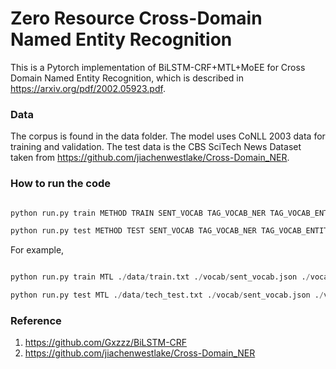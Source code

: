 # Zero Resource Cross-Domain Named Entity Recognition

This is a Pytorch implementation of BiLSTM-CRF+MTL+MoEE for Cross Domain Named Entity Recognition, which is described in https://arxiv.org/pdf/2002.05923.pdf.

### Data

The corpus is found in the data folder. The model uses CoNLL 2003 data for training and validation. The test data is the CBS SciTech News Dataset taken from https://github.com/jiachenwestlake/Cross-Domain_NER. 

### How to run the code

```python

python run.py train METHOD TRAIN SENT_VOCAB TAG_VOCAB_NER TAG_VOCAB_ENTITY [options]

python run.py test METHOD TEST SENT_VOCAB TAG_VOCAB_NER TAG_VOCAB_ENTITY MODEL [options]

```

For example,

```python

python run.py train MTL ./data/train.txt ./vocab/sent_vocab.json ./vocab/tag_vocab_ner.json ./vocab/tag_vocab_entity.json --cuda --validation-every 100 --max-decay 1 --embed-size 300 --max-epoch 100

python run.py test MTL ./data/tech_test.txt ./vocab/sent_vocab.json ./vocab/tag_vocab_ner.json ./vocab/tag_vocab_entity.json ./model/model.pth --cuda --validation-every 100 --max-decay 1 --embed-size 300 --max-epoch 100

```

### Reference

1. https://github.com/Gxzzz/BiLSTM-CRF
2. https://github.com/jiachenwestlake/Cross-Domain_NER
